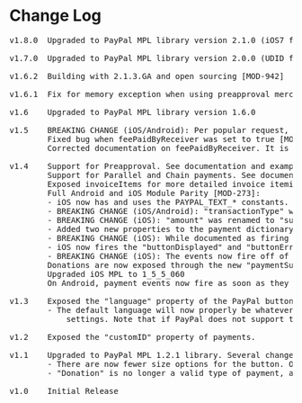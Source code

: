 # Change Log
<pre>
v1.8.0  Upgraded to PayPal MPL library version 2.1.0 (iOS7 fix) [TIMODOPEN-348]

v1.7.0  Upgraded to PayPal MPL library version 2.0.0 (UDID fix) [TIMODOPEN-243]

v1.6.2  Building with 2.1.3.GA and open sourcing [MOD-942]

v1.6.1  Fix for memory exception when using preapproval merchant name property [TIMODOPEN-152]

v1.6    Upgraded to PayPal MPL library version 1.6.0

v1.5	BREAKING CHANGE (iOS/Android): Per popular request, events will now fire on the buttons for both platforms. This makes it easier to distinguish events when multiple buttons are present in your application [MOD-384].
		Fixed bug when feePaidByReceiver was set to true [MOD-386].
		Corrected documentation on feePaidByReceiver. It is not limited to just PERSONAL payment types, as previously documented.

v1.4	Support for Preapproval. See documentation and example for more information [MOD-12].
		Support for Parallel and Chain payments. See documentation and example for more information [MOD-221][MOD-222].
		Exposed invoiceItems for more detailed invoice itemization. See documentation and example for more information.
		Full Android and iOS Module Parity [MOD-273]:
		- iOS now has and uses the PAYPAL_TEXT_* constants. It was using a "donation" boolean property, but not anymore.
		- BREAKING CHANGE (iOS/Android): "transactionType" was renamed to "paymentType", and is now a property on the "payment" dictionary. Check out the documentation and example to learn more!
		- BREAKING CHANGE (iOS): "amount" was renamed to "subtotal" to more accurately reflect what it does with the underlying PayPal MPL.
		- Added two new properties to the payment dictionary: "ipnUrl", and "memo".
		- BREAKING CHANGE (iOS): While documented as firing "paymentCancelled", the iOS module was actually firing "paymentCanceled" (with one l). "paymentCancelled" must be used from now on.
		- iOS now fires the "buttonDisplayed" and "buttonErrored" events, when appropriate.
		- BREAKING CHANGE (iOS): The events now fire off of the module itself, not the button. addEventListener should be called on Ti.Paypal, not on the button. See the documentation or example for more information!
		Donations are now exposed through the new "paymentSubtype" property on the payment dictionary. Check out the documentation and example for more information! [MOD-260]
		Upgraded iOS MPL to 1_5_5_060
		On Android, payment events now fire as soon as they happen instead of waiting until after the dialog is closed [MOD-294].

v1.3	Exposed the "language" property of the PayPal button.
		- The default language will now properly be whatever language the user has selected in their internationalization
			settings. Note that if PayPal does not support the users language, they will fall back to use English.

v1.2	Exposed the "customID" property of payments.

v1.1    Upgraded to PayPal MPL 1.2.1 library. Several changes to the API had to be made as a consequence:
        - There are now fewer size options for the button. Only the following sizes remain: 152x33, 194x37, 278x43, and 294x43
        - "Donation" is no longer a valid type of payment, according to the library

v1.0    Initial Release
